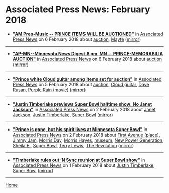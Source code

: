 # Associated Press News: February 2018

 - [**"AM Prep-Music -- PRINCE ITEMS WILL BE AUCTIONED"**](https://apnews.com/6eccc3589f584e66a710c875b24a7078) in [Associated Press News](https://apnews.com/) on 6 February 2018 about [auction](../../topics/auction/index.md), [Mayte](../../topics/mayte/index.md) ([mirror](https://web.archive.org/web/*/https://apnews.com/6eccc3589f584e66a710c875b24a7078))

----

 - [**"AP-MN--Minnesota News Digest 6 pm, MN -- PRINCE-MEMORABILIA AUCTION"**](https://apnews.com/bbbec319d2d045f991f836f93397b890) in [Associated Press News](https://apnews.com/) on 6 February 2018 about [auction](../../topics/auction/index.md) ([mirror](https://web.archive.org/web/*/https://apnews.com/bbbec319d2d045f991f836f93397b890))

----

 - [**"Prince white Cloud guitar among items set for auction"**](https://apnews.com/585874d2a9a74663ac38ebc688d75a5d) in [Associated Press News](https://apnews.com/) on 5 February 2018 about [auction](../../topics/auction/index.md), [Cloud guitar](../../topics/cloud-guitar/index.md), [Dave Rusan](../../topics/dave-rusan/index.md), [Purple Rain (movie)](../../topics/movie/purple-rain/index.md) ([mirror](https://web.archive.org/web/*/https://apnews.com/585874d2a9a74663ac38ebc688d75a5d))

----

 - [**"Justin Timberlake previews Super Bowl halftime show: No Janet Jackson"**](https://apnews.com/7c4321049c904c9fa912ac8290000f23) in [Associated Press News](https://apnews.com/) on 2 February 2018 about [Janet Jackson](../../topics/janet-jackson/index.md), [Justin Timberlake](../../topics/justin-timberlake/index.md), [Super Bowl](../../topics/super-bowl/index.md) ([mirror](https://web.archive.org/web/*/https://apnews.com/7c4321049c904c9fa912ac8290000f23))

----

 - [**"Prince is gone, but his spirit lives at Minnesota Super Bowl"**](https://apnews.com/760ec69e7a2e430a9879834f5f2eae63) in [Associated Press News](https://apnews.com/) on 2 February 2018 about [First Avenue (place)](../../topics/place/first-avenue/index.md), [Jimmy Jam](../../topics/jimmy-jam/index.md), [Morris Day](../../topics/morris-day/index.md), [Morris Hayes](../../topics/morris-hayes/index.md), [museum](../../topics/museum/index.md), [New Power Generation](../../topics/new-power-generation/index.md), [Sheila E.](../../topics/sheila-e/index.md), [Super Bowl](../../topics/super-bowl/index.md), [Terry Lewis](../../topics/terry-lewis/index.md), [The Revolution](../../topics/the-revolution/index.md) ([mirror](https://web.archive.org/web/*/https://apnews.com/760ec69e7a2e430a9879834f5f2eae63))

----

 - [**"Timberlake rules out ’N Sync reunion at Super Bowl show"**](https://apnews.com/d0f93adfdc504dc48fb737f7af717b4d) in [Associated Press News](https://apnews.com/) on 1 February 2018 about [Justin Timberlake](../../topics/justin-timberlake/index.md), [Super Bowl](../../topics/super-bowl/index.md) ([mirror](https://web.archive.org/web/*/https://apnews.com/d0f93adfdc504dc48fb737f7af717b4d))

----

[Home](./)
